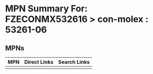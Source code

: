 



# MPN Summary For: FZECONMX532616 > con-molex : 53261-06

## MPNs
  

|MPN|Direct Links|Search Links|
| :--- | :--- | :--- |
||||
